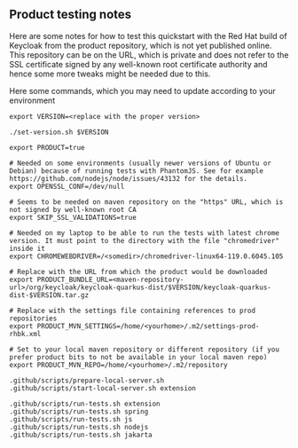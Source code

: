 Product testing notes
---------------------

Here are some notes for how to test this quickstart with the Red Hat build of Keycloak from the product repository, which is not yet published online.
This repository can be on the URL, which is private and does not refer to the SSL certificate signed by any well-known root certificate authority and hence some more tweaks might be 
needed due to this.

Here some commands, which you may need to update according to your environment

```
export VERSION=<replace with the proper version>

./set-version.sh $VERSION

export PRODUCT=true

# Needed on some environments (usually newer versions of Ubuntu or Debian) because of running tests with PhantomJS. See for example https://github.com/nodejs/node/issues/43132 for the details.
export OPENSSL_CONF=/dev/null

# Seems to be needed on maven repository on the "https" URL, which is not signed by well-known root CA
export SKIP_SSL_VALIDATIONS=true

# Needed on my laptop to be able to run the tests with latest chrome version. It must point to the directory with the file "chromedriver" inside it
export CHROMEWEBDRIVER=/<somedir>/chromedriver-linux64-119.0.6045.105

# Replace with the URL from which the product would be downloaded
export PRODUCT_BUNDLE_URL=<maven-repository-url>/org/keycloak/keycloak-quarkus-dist/$VERSION/keycloak-quarkus-dist-$VERSION.tar.gz

# Replace with the settings file containing references to prod repositories
export PRODUCT_MVN_SETTINGS=/home/<yourhome>/.m2/settings-prod-rhbk.xml

# Set to your local maven repository or different repository (if you prefer product bits to not be available in your local maven repo)
export PRODUCT_MVN_REPO=/home/<yourhome>/.m2/repository

.github/scripts/prepare-local-server.sh
.github/scripts/start-local-server.sh extension

.github/scripts/run-tests.sh extension
.github/scripts/run-tests.sh spring
.github/scripts/run-tests.sh js
.github/scripts/run-tests.sh nodejs
.github/scripts/run-tests.sh jakarta
```